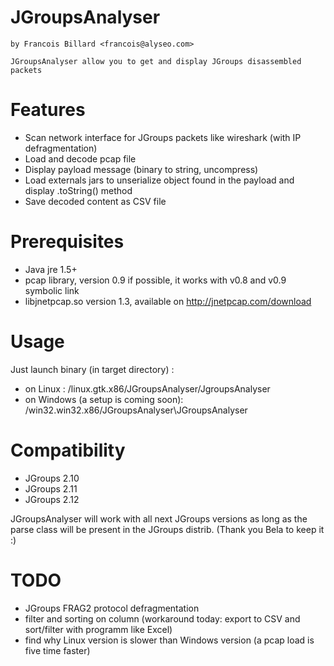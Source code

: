 JGroupsAnalyser
===============
	by Francois Billard <francois@alyseo.com>
	
	JGroupsAnalyser allow you to get and display JGroups disassembled packets 


Features
========

- Scan network interface for JGroups packets like wireshark (with IP defragmentation)
- Load and decode pcap file
- Display payload message (binary to string, uncompress)
- Load externals jars to unserialize object found in the payload and display .toString() method
- Save decoded content as CSV file

Prerequisites
=============

- Java jre 1.5+
- pcap library, version 0.9 if possible, it works with v0.8 and v0.9 symbolic link
- libjnetpcap.so version 1.3, available on http://jnetpcap.com/download 

Usage
=====

Just launch binary (in target directory) :
- on Linux : <JGroupsAnalyser dir>/linux.gtk.x86/JGroupsAnalyser/JgroupsAnalyser
- on Windows (a setup is coming soon): <JGroupsAnalyser dir>/win32.win32.x86/JGroupsAnalyser\JGroupsAnalyser
	
Compatibility
=============

- JGroups 2.10
- JGroups 2.11
- JGroups 2.12

JGroupsAnalyser will work with all next JGroups versions as long as the parse class will be present in the JGroups distrib. (Thank you Bela to keep it :)

TODO
====

- JGroups FRAG2 protocol defragmentation
- filter and sorting on column (workaround today: export to CSV and sort/filter with programm like Excel)
- find why Linux version is slower than Windows version (a pcap load is five time faster)


